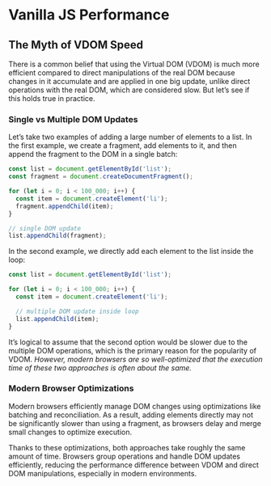 # Vanilla JS Performance

## The Myth of VDOM Speed

There is a common belief that using the Virtual DOM (VDOM) is much more efficient compared to direct manipulations of the real DOM because changes in it accumulate and are applied in one big update, unlike direct operations with the real DOM, which are considered slow. But let’s see if this holds true in practice.

### Single vs Multiple DOM Updates

Let’s take two examples of adding a large number of elements to a list. In the first example, we create a fragment, add elements to it, and then append the fragment to the DOM in a single batch:

```js
const list = document.getElementById('list');
const fragment = document.createDocumentFragment();

for (let i = 0; i < 100_000; i++) {
  const item = document.createElement('li');
  fragment.appendChild(item);
}

// single DOM update
list.appendChild(fragment);
```

In the second example, we directly add each element to the list inside the loop:

```js
const list = document.getElementById('list');

for (let i = 0; i < 100_000; i++) {
  const item = document.createElement('li');

  // multiple DOM update inside loop
  list.appendChild(item);
}
```

It’s logical to assume that the second option would be slower due to the multiple DOM operations, which is the primary reason for the popularity of VDOM. _However, modern browsers are so well-optimized that the execution time of these two approaches is often about the same._

### Modern Browser Optimizations

Modern browsers efficiently manage DOM changes using optimizations like batching and reconciliation. As a result, adding elements directly may not be significantly slower than using a fragment, as browsers delay and merge small changes to optimize execution.

Thanks to these optimizations, both approaches take roughly the same amount of time. Browsers group operations and handle DOM updates efficiently, reducing the performance difference between VDOM and direct DOM manipulations, especially in modern environments.
